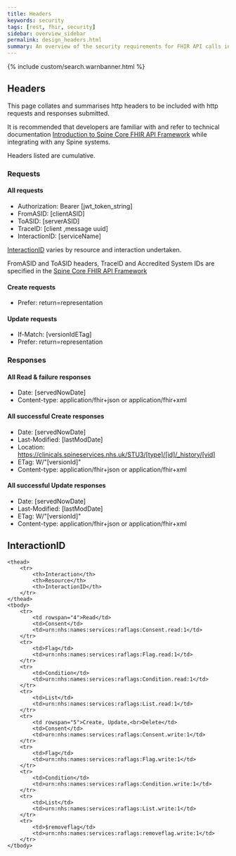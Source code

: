 ```yaml
---
title: Headers
keywords: security
tags: [rest, fhir, security]
sidebar: overview_sidebar
permalink: design_headers.html
summary: An overview of the security requirements for FHIR API calls into Spine.
---
```

{% include custom/search.warnbanner.html %}

## Headers ##

This page collates and summarises http headers to be included with http requests and responses submitted.

It is recommended that developers are familiar with and refer to technical documentation [Introduction to Spine Core FHIR API Framework](https://developer.nhs.uk/apis/spine-core/index.html) while integrating with any Spine systems.

Headers listed are cumulative.
### Requests ###

#### All requests ####
* Authorization: Bearer [jwt_token_string]
* FromASID: [clientASID]
* ToASID: [serverASID]
* TraceID: [client ,message uuid]
* InteractionID: [serviceName]

[InteractionID](/design_headers.html#interactionid) varies by resource and interaction undertaken.

FromASID and ToASID headers, TraceID and Accredited System IDs are specified in the [Spine Core FHIR API Framework](
https://developer.nhs.uk/apis/spine-core/ssp_implementation_guide.html#system-responsibilities)

#### Create requests ####
* Prefer: return=representation

#### Update requests ####
* If-Match: [versionIdETag]
* Prefer: return=representation

### Responses ###

#### All Read & failure responses ####
* Date: [servedNowDate]
* Content-type: application/fhir+json or application/fhir+xml

#### All successful Create responses ####
* Date: [servedNowDate]
* Last-Modified: [lastModDate]
* Location: https://clinicals.spineservices.nhs.uk/STU3/[type]/[id]/_history/[vid]
* ETag: W/"[versionId]"
* Content-type: application/fhir+json or application/fhir+xml

#### All successful Update responses ####
* Date: [servedNowDate]
* Last-Modified: [lastModDate]
* ETag: W/"[versionId]"
* Content-type: application/fhir+json or application/fhir+xml


## InteractionID ##


<table>

    <thead>
        <tr>
            <th>Interaction</th>
            <th>Resource</th>
            <th>InteractionID</th>
        </tr>
    </thead>
    <tbody>
        <tr>
            <td rowspan="4">Read</td>
            <td>Consent</td>
            <td>urn:nhs:names:services:raflags:Consent.read:1</td>
        </tr>
        <tr>
            <td>Flag</td>
            <td>urn:nhs:names:services:raflags:Flag.read:1</td>
        </tr>
        <tr>
            <td>Condition</td>
            <td>urn:nhs:names:services:raflags:Condition.read:1</td>
        </tr>
        <tr>
            <td>List</td>
            <td>urn:nhs:names:services:raflags:List.read:1</td>
        </tr>
        <tr>
            <td rowspan="5">Create, Update,<br>Delete</td>
            <td>Consent</td>
            <td>urn:nhs:names:services:raflags:Consent.write:1</td>
        </tr>
        <tr>
            <td>Flag</td>
            <td>urn:nhs:names:services:raflags:Flag.write:1</td>
        </tr>
        <tr>
            <td>Condition</td>
            <td>urn:nhs:names:services:raflags:Condition.write:1</td>
        </tr>
        <tr>
            <td>List</td>
            <td>urn:nhs:names:services:raflags:List.write:1</td>
        </tr>
        <tr>
            <td>$removeflag</td>
            <td>urn:nhs:names:services:raflags:removeflag.write:1</td>
        </tr>
    </tbody>

</table>

